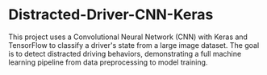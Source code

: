 # Distracted-Driver-CNN-Keras
This project uses a Convolutional Neural Network (CNN) with Keras and TensorFlow to classify a driver's state from a large image dataset. The goal is to detect distracted driving behaviors, demonstrating a full machine learning pipeline from data preprocessing to model training.
